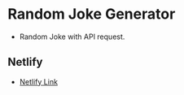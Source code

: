 # Random Joke Generator

 + Random Joke with API request.
  
## Netlify 

 + [Netlify Link](https://random-api-jokes-generator.netlify.app/)